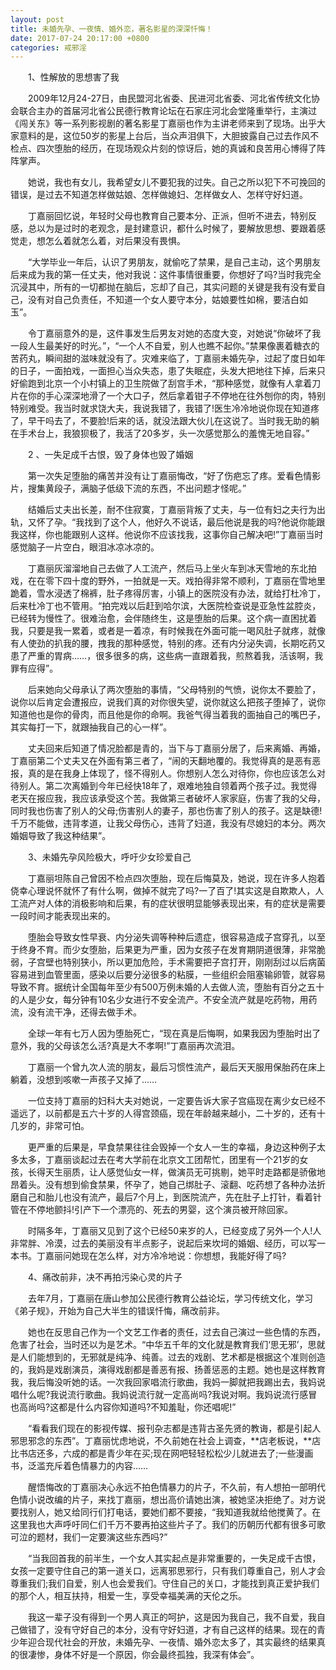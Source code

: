 ```yaml
---
layout: post
title: 未婚先孕、一夜情、婚外恋，著名影星的深深忏悔！
date: 2017-07-24 20:17:00 +0800
categories: 戒邪淫
---
```


　　1、性解放的思想害了我
　　2009年12月24-27日，由民盟河北省委、民进河北省委、河北省传统文化协会联合主办的首届河北省公民德行教育论坛在石家庄河北会堂隆重举行，主演过《闯关东》等一系列影视剧的著名影星丁嘉丽也作为主讲老师来到了现场。出乎大家意料的是，这位50岁的影星上台后，当众声泪俱下，大胆披露自己过去作风不检点、四次堕胎的经历，在现场观众片刻的惊讶后，她的真诚和良苦用心博得了阵阵掌声。
　　她说，我也有女儿，我希望女儿不要犯我的过失。自己之所以犯下不可挽回的错误，是过去不知道怎样做姑娘、怎样做媳妇、怎样做女人、怎样守好妇道。
　　丁嘉丽回忆说，年轻时父母也教育自己要本分、正派，但听不进去，特别反感，总以为是过时的老观念，是封建意识，都什么时候了，要解放思想、要跟着感觉走，想怎么着就怎么着，对后果没有畏惧。
　　“大学毕业一年后，认识了男朋友，就偷吃了禁果，是自己主动，这个男朋友后来成为我的第一任丈夫，他对我说：这件事情很重要，你想好了吗?当时我完全沉浸其中，所有的一切都抛在脑后，忘却了自己，其实问题的关键是我有没有爱自己，没有对自己负责任，不知道一个女人要守本分，姑娘要性如棉，要洁白如玉”。
　　令丁嘉丽意外的是，这件事发生后男友对她的态度大变，对她说“你破坏了我一段人生最美好的时光。”，“一个人不自爱，别人也瞧不起你。”禁果像裹着糖衣的苦药丸，瞬间甜的滋味就没有了。灾难来临了，丁嘉丽未婚先孕，过起了度日如年的日子，一面拍戏，一面担心当众失态，患了失眠症，头发大把地往下掉，后来只好偷跑到北京一个小村镇上的卫生院做了刮宫手术，“那种感觉，就像有人拿着刀片在你的手心深深地滑了一个大口子，然后拿着钳子不停地在往外刨你的肉，特别特别难受。我当时就求饶大夫，我说我错了，我错了!医生冷冷地说你现在知道疼了，早干吗去了，不要脸!后来的话，就没法跟大伙儿在这说了。当时我无助的躺在手术台上，我狼狈极了，我活了20多岁，头一次感觉那么的羞愧无地自容。”
　　2 、一失足成千古恨，毁了身体也毁了婚姻
　　第一次失足堕胎的痛苦并没有让丁嘉丽悔改，“好了伤疤忘了疼。爱看色情影片，搜集黄段子，满脑子低级下流的东西，不出问题才怪呢。”
　　结婚后丈夫出长差，耐不住寂寞，丁嘉丽背叛了丈夫，与一位有妇之夫行为出轨，又怀了孕。“我找到了这个人，他好久不说话，最后他说是我的吗?他说你能跟我这样，你也能跟别人这样。他说你不应该找我，这事你自己解决吧!”丁嘉丽当时感觉脑子一片空白，眼泪冰凉冰凉的。
　　丁嘉丽灰溜溜地自己去做了人工流产，然后马上坐火车到冰天雪地的东北拍戏，在在零下四十度的野外，一拍就是一天。戏拍得非常不顺利，丁嘉丽在雪地里跪着，雪水浸透了棉裤，肚子疼得厉害，小镇上的医院没有办法，就给打杜冷丁，后来杜冷丁也不管用。“拍完戏以后赶到哈尔滨，大医院检查说是亚急性盆腔炎，已经转为慢性了。很难治愈，会伴随终生，这是堕胎的后果。这个病一直困扰着我，只要是我一累着，或者是一着凉，有时候我在外面可能一喝风肚子就疼，就像有人使劲的扒我的腰，拽我的那种感觉，特别的疼。还有内分泌失调，长期吃药又患了严重的胃病……，很多很多的病，这些病一直跟着我，煎熬着我，活该啊，我罪有应得”。
　　后来她向父母承认了两次堕胎的事情，“父母特别的气愤，说你太不要脸了，说你以后肯定会遭报应，说我们真的对你很失望，说你就这么把孩子堕掉了，说你知道他也是你的骨肉，而且他是你的命啊。我爸气得当着我的面抽自己的嘴巴子，其实每打一下，就跟抽我自己的心一样”。
　　丈夫回来后知道了情况脸都是青的，当下与丁嘉丽分居了，后来离婚、再婚，丁嘉丽第二个丈夫又在外面有第三者了，“闹的天翻地覆的。我觉得真的是恶有恶报，真的是在我身上体现了，怪不得别人。你想别人怎么对待你，你也应该怎么对待别人。第二次离婚到今年已经快18年了，艰难地独自领着两个孩子过。我觉得老天在报应我，我应该承受这个苦。我做第三者破坏人家家庭，伤害了我的父母，同时我也伤害了别人的父母;伤害别人的妻子，那也伤害了别人的孩子。这是缺德!千万不能做，违背孝道，让我父母伤心，违背了妇道，我没有尽媳妇的本分。两次婚姻导致了我这种结果”。
　　3、未婚先孕风险极大，呼吁少女珍爱自己
　　丁嘉丽坦陈自己曾因不检点四次堕胎，现在后悔莫及，她说，现在许多人抱着侥幸心理说怀就怀了有什么啊，做掉不就完了吗?一了百了!其实这是自欺欺人，人工流产对人体的消极影响和后果，有的症状很明显能够表现出来，有的症状是需要一段时间才能表现出来的。
　　堕胎会导致女性早衰、内分泌失调等种种后遗症，很容易造成子宫穿孔，以至于终身不育。而少女堕胎，后果更为严重，因为女孩子在发育期阴道很薄，非常脆弱，子宫壁也特别狭小，所以更加危险，手术需要把子宫打开，刚刚刮过以后病菌容易进到血管里面，感染以后要分泌很多的粘膜，一些组织会阻塞输卵管，就容易导致不育。据统计全国每年至少有500万例未婚的人去做人流，堕胎有百分之五十的人是少女，每分钟有10名少女进行不安全流产。不安全流产就是吃药物，用药流，没有流干净，还得去做手术。
　　全球一年有七万人因为堕胎死亡，“现在真是后悔啊，如果我因为堕胎时出了意外，我的父母该怎么活?真是大不孝啊!”丁嘉丽再次流泪。
　　丁嘉丽一个曾九次人流的朋友，最后习惯性流产，最后天天服用保胎药在床上躺着，没想到咳嗽一声孩子又掉了……
　　一位支持丁嘉丽的妇科大夫对她说，一定要告诉大家子宫癌现在离少女已经不遥远了，以前都是五六十岁的人得宫颈癌，现在年龄越来越小，二十岁的，还有十几岁的，非常可怕。
　　更严重的后果是，早食禁果往往会毁掉一个女人一生的幸福，身边这种例子太多太多，丁嘉丽谈起过去在考大学前在北京文工团帮忙，团里有一个21岁的女孩，长得天生丽质，让人感觉仙女一样，做演员无可挑剔，她平时走路都是骄傲地昂着头。没有想到偷食禁果，怀孕了，她自己绑肚子、滚翻、吃药想了各种办法折磨自己和胎儿也没有流产，最后7个月上，到医院流产，先在肚子上打针，看着针管在不停地颤抖!引产下一个漂亮的、死去的男婴，这个演员被开除回家。
　　时隔多年，丁嘉丽又见到了这个已经50来岁的人，已经变成了另外一个人!人非常胖、冷漠，过去的美丽没有半点影子，说起后来坎坷的婚姻、经历，可以写一本书。丁嘉丽问她现在怎么样，对方冷冷地说：你想想，我能好得了吗?
　　4、痛改前非，决不再拍污染心灵的片子
　　去年7月，丁嘉丽在唐山参加公民德行教育公益论坛，学习传统文化，学习《弟子规》，开始为自己大半生的错误忏悔，痛改前非。
　　她也在反思自己作为一个文艺工作者的责任，过去自己演过一些色情的东西，危害了社会，当时还以为是艺术。“中华五千年的文化就是教育我们‘思无邪’，思就是人们能想到的，无邪就是纯净、纯善。过去的戏剧、艺术都是根据这个准则创造的，我妈是戏剧演员，演得戏剧都是善恶有报、扬善惩恶的主题。她也是这样教育我，我后悔没听她的话。一次我回家唱流行歌曲，我妈一脚就把我踢出去，我妈说唱什么呢?我说流行歌曲。我妈说流行就一定高尚吗?我说对啊。我妈说流行感冒也高尚吗?这都是什么内容你知道吗?不知羞耻，你还唱呢!”
　　“看看我们现在的影视传媒、报刊杂志都是违背古圣先贤的教诲，都是引起人邪思邪念的东西”。丁嘉丽忧虑地说，不久前她在社会上调查，**店老板说，**店比书店还多，六成的都是青少年在买;现在网吧轻轻松松少儿就进去了;一些漫画书，泛滥充斥着色情暴力的内容……
　　醒悟悔改的丁嘉丽决心永远不拍色情暴力的片子，不久前，有人想拍一部明代色情小说改编的片子，来找丁嘉丽，想出高价请她出演，被她坚决拒绝了。对方说要找别人，她又给同行们打电话，要她们都不要接，“我知道我就给他搅黄了。在这里我也大声呼吁同仁们千万不要再拍这些片子了。我们的历朝历代都有很多可歌可泣的题材，我们一定要演这些东西吗?”
　　“当我回首我的前半生，一个女人其实起点是非常重要的，一失足成千古恨，女孩一定要守住自己的第一道关口，远离邪思邪行，只有我们尊重自己，别人才会尊重我们;我们自爱，别人也会爱我们。守住自己的关口，才能找到真正爱护我们的那个人，相互扶持，相爱一生，享受幸福美满的天伦之乐。
　　我这一辈子没有得到一个男人真正的呵护，这是因为我自己，我不自爱，我自己做错了，没有守好自己的本分，没有守好妇道，才有自己这样的结果。现在的青少年迎合现代社会的开放，未婚先孕、一夜情、婚外恋太多了，其实最终的结果真的很凄惨，身体不好是一个原因，你会最终孤独，我深有体会”。